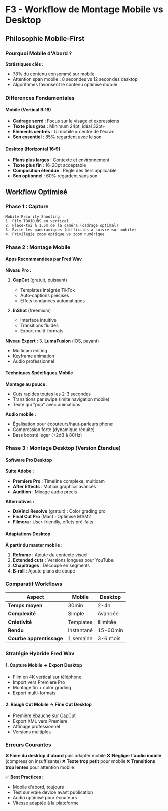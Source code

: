 # F3 - Workflow de Montage Mobile vs Desktop

## Philosophie Mobile-First

### Pourquoi Mobile d'Abord ?

**Statistiques clés :**
- 78% du contenu consommé sur mobile
- Attention span mobile : 8 secondes vs 12 secondes desktop
- Algorithmes favorisent le contenu optimisé mobile

### Différences Fondamentales

#### Mobile (Vertical 9:16)
- **Cadrage serré** : Focus sur le visage et expressions
- **Texte plus gros** : Minimum 24pt, idéal 32pt+
- **Éléments centrés** : UI mobile = centre de l'écran
- **Son essentiel** : 85% regardent avec le son

#### Desktop (Horizontal 16:9)
- **Plans plus larges** : Contexte et environnement
- **Texte plus fin** : 16-20pt acceptable
- **Composition étendue** : Règle des tiers applicable
- **Son optionnel** : 60% regardent sans son

## Workflow Optimisé

### Phase 1 : Capture
```
Mobile Priority Shooting :
1. Film TOUJOURS en vertical
2. Place-toi à 1.5m de la caméra (cadrage optimal)
3. Évite les panoramiques (difficiles à suivre sur mobile)
4. Privilégie zoom optique vs zoom numérique
```

### Phase 2 : Montage Mobile

#### Apps Recommandées par Fred Wav

**Niveau Pro :**
1. **CapCut** (gratuit, puissant)
   - Templates intégrés TikTok
   - Auto-captions précises
   - Effets tendances automatiques

2. **InShot** (freemium)
   - Interface intuitive
   - Transitions fluides
   - Export multi-formats

**Niveau Expert :**
3. **LumaFusion** (iOS, payant)
   - Multicam editing
   - Keyframe animation
   - Audio professionnel

#### Techniques Spécifiques Mobile

**Montage au pouce :**
- Cuts rapides toutes les 2-3 secondes
- Transitions par swipe (imite navigation mobile)
- Texte qui "pop" avec animations

**Audio mobile :**
- Égalisation pour écouteurs/haut-parleurs phone
- Compression forte (dynamique réduite)
- Bass boosté léger (+2dB à 80Hz)

### Phase 3 : Montage Desktop (Version Étendue)

#### Software Pro Desktop

**Suite Adobe :**
- **Premiere Pro** : Timeline complexe, multicam
- **After Effects** : Motion graphics avancés
- **Audition** : Mixage audio précis

**Alternatives :**
- **DaVinci Resolve** (gratuit) : Color grading pro
- **Final Cut Pro** (Mac) : Optimisé M1/M2
- **Filmora** : User-friendly, effets pré-faits

#### Adaptations Desktop

**À partir du master mobile :**
1. **Reframe** : Ajoute du contexte visuel
2. **Extended cuts** : Versions longues pour YouTube
3. **Chapitrages** : Découpe en segments
4. **B-roll** : Ajoute plans de coupe

### Comparatif Workflows

| Aspect | Mobile | Desktop |
|--------|--------|---------|
| **Temps moyen** | 30min | 2-4h |
| **Complexité** | Simple | Avancée |
| **Créativité** | Templates | Illimitée |
| **Rendu** | Instantané | 15-60min |
| **Courbe apprentissage** | 1 semaine | 3-6 mois |

### Stratégie Hybride Fred Wav

#### 1. Capture Mobile → Export Desktop
- Film en 4K vertical sur téléphone
- Import vers Premiere Pro
- Montage fin + color grading
- Export multi-formats

#### 2. Rough Cut Mobile → Fine Cut Desktop
- Première ébauche sur CapCut
- Export XML vers Premiere
- Affinage professionnel
- Versions multiples

### Erreurs Courantes

❌ **Faire du desktop d'abord** puis adapter mobile
❌ **Négliger l'audio mobile** (compression insuffisante)
❌ **Texte trop petit** pour mobile
❌ **Transitions trop lentes** pour attention mobile

✅ **Best Practices :**
- Mobile d'abord, toujours
- Test sur vraie device avant publication
- Audio optimisé pour écouteurs
- Vitesse adaptée à la plateforme